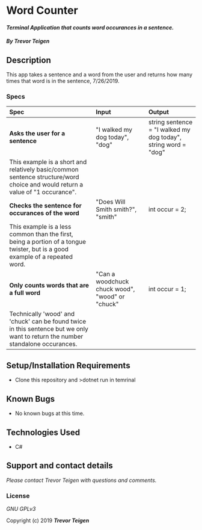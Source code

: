# Word Counter

#### _Terminal Application that counts word occurances in a sentence._

#### _By **Trevor Teigen**_

## Description

This app takes a sentence and a word from the user and returns how many times that word is in the sentence, 7/26/2019.

### Specs
| Spec | Input | Output |
| :-------------     | :------------- | :------------- |
| **Asks the user for a sentence** | "I walked my dog today", "dog" | string sentence = "I walked my dog today", string word = "dog"|
|This example is a short and relatively basic/common sentence structure/word choice and would return a value of "1 occurance".|
| **Checks the sentence for occurances of the word** | "Does Will Smith smith?", "smith" | int occur = 2; |
|This example is a less common than the first, being a portion of a tongue twister, but is a good example of a repeated word.|
| **Only counts words that are a full word** | "Can a woodchuck chuck wood", "wood" or "chuck" | int occur = 1; |
|Technically 'wood' and 'chuck' can be found twice in this sentence but we only want to return the number standalone occurances.| 



## Setup/Installation Requirements

* Clone this repository and >dotnet run in temrinal

## Known Bugs
* No known bugs at this time.

## Technologies Used
* C#


## Support and contact details

_Please contact Trevor Teigen with questions and comments._

### License

*GNU GPLv3*

Copyright (c) 2019 **_Trevor Teigen_**
